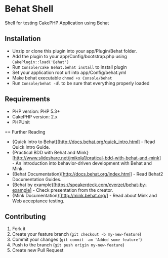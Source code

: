 # Behat Shell

Shell for testing CakePHP Application using Behat

## Installation

- Unzip or clone this plugin into your app/Plugin/Behat folder.
- Add the plugin to your app/Config/bootstrap.php using `CakePlugin::load('Behat')`
- Run `Console/cake Behat.behat install` to install plugin
- Set your application root url into app/Config/behat.yml
- Make behat executable `chmod +x Console/behat`
- Run `Console/behat -dl` to be sure that everything properly loaded

## Requirements

* PHP version: PHP 5.3+
* CakePHP version: 2.x
* PHPUnit
 
== Further Reading

* {Quick Intro to Behat}[http://docs.behat.org/quick_intro.html] - Read Quick Intro Guide.
* {Practical BDD with Behat and Mink}[http://www.slideshare.net/jmikola1/pratical-bdd-with-behat-and-mink] - An introduction into behavior-driven development with Behat and Mink.
* {Behat Documentation}[http://docs.behat.org/index.html] - Read Behat2 Documentation Guides.
* {Behat by example}[https://speakerdeck.com/everzet/behat-by-example] - Check presentation from the creator.
* {Mink Documentation}[http://mink.behat.org/] - Read about Mink and Web acceptance testing.

## Contributing

1. Fork it
2. Create your feature branch (`git checkout -b my-new-feature`)
3. Commit your changes (`git commit -am 'Added some feature'`)
4. Push to the branch (`git push origin my-new-feature`)
5. Create new Pull Request
